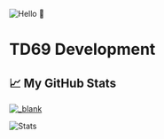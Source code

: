 ![Hello 👋](https://media.discordapp.net/attachments/778488602849574943/788269118218043422/Untitled_design.png?width=498&height=498)

# TD69 Development

## &#x1f4c8; My GitHub Stats
<!-- <NOTE: I will add space on top if I will enable this shit> <a href="https://github.com/totoydev69/Totoy">
  <img align="center" src="https://github-readme-stats.vercel.app/api/top-langs/?username=ncknmex&hide=lua,js,html,css,php,sql,python,c#,c++&title_color=ffffff&text_color=c9cacc&icon_color=2bbc8a&bg_color=1d1f21" />
</a>-->

<a href="https://github.com/Totoyxz/Totoyxz">
  <img align="center" src="https://github-readme-stats.vercel.app/api?username=Totoyxz&show_icons=true&line_height=27&count_private=true&title_color=ffffff&text_color=c9cacc&icon_color=2bbc8a&bg_color=1d1f21" alt="_blank" />
</a>


![Stats](https://github-readme-stats.vercel.app/api/top-langs/?username=totoyxz&layout=demo)
